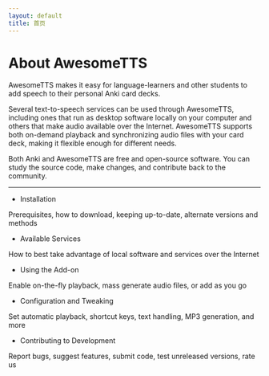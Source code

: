 ```yaml
---
layout: default
title: 首页
---
```


# About AwesomeTTS

AwesomeTTS makes it easy for language-learners and other students to add speech to their personal Anki card decks.

Several text-to-speech services can be used through AwesomeTTS, including ones that run as desktop software locally on your computer and others that make audio available over the Internet. AwesomeTTS supports both on-demand playback and synchronizing audio files with your card deck, making it flexible enough for different needs.

Both Anki and AwesomeTTS are free and open-source software. You can study the source code, make changes, and contribute back to the community.

---

- Installation

Prerequisites, how to download, keeping up-to-date, alternate versions and methods

- Available Services

How to best take advantage of local software and services over the Internet

- Using the Add-on

Enable on-the-fly playback, mass generate audio files, or add as you go

- Configuration and Tweaking

Set automatic playback, shortcut keys, text handling, MP3 generation, and more

- Contributing to Development

Report bugs, suggest features, submit code, test unreleased versions, rate us